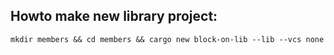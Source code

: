 ## Howto make new library project:

`mkdir members && cd members && cargo new block-on-lib --lib --vcs none`